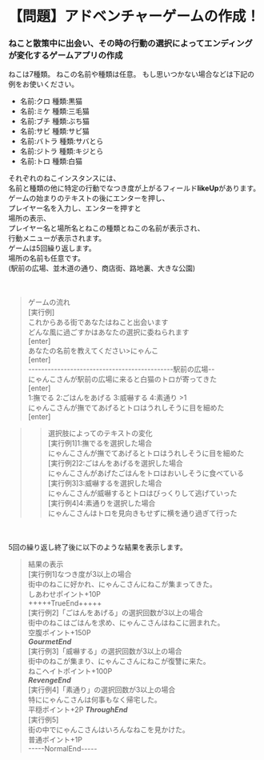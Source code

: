 # 【問題】アドベンチャーゲームの作成！
### ねこと散策中に出会い、その時の行動の選択によってエンディングが変化するゲームアプリの作成

ねこは7種類。
ねこの名前や種類は任意。
もし思いつかない場合などは下記の例をお使いください。

* 名前:クロ 種類:黒猫
* 名前:ミケ 種類:三毛猫
* 名前:ブチ 種類:ぶち猫
* 名前:サビ 種類:サビ猫
* 名前:バトラ 種類:サバとら
* 名前:ジトラ 種類:キジとら
* 名前:トロ 種類:白猫

 
それぞれのねこインスタンスには、   
名前と種類の他に特定の行動でなつき度が上がるフィールド**likeUp**があります。   
ゲームの始まりのテキストの後にエンターを押し、   
プレイヤー名を入力し、エンターを押すと   
場所の表示、  
プレイヤー名と場所名とねこの種類とねこの名前が表示され、  
行動メニューが表示されます。  
ゲームは5回繰り返します。  
場所の名前も任意です。  
(駅前の広場、並木道の通り、商店街、路地裏、大きな公園)  

　

>ゲームの流れ  
>[実行例]  
>これからある街であなたはねこと出会います  
>どんな風に過ごすかはあなたの選択に委ねられます  
>[enter]  
>あなたの名前を教えてください>にゃんこ  
>[enter]  
>---------------------------------------------駅前の広場--  
>にゃんこさんが駅前の広場に来ると白猫のトロが寄ってきた  
>[enter]  
>1:撫でる 2:ごはんをあげる 3:威嚇する 4:素通り >1  
>にゃんこさんが撫でてあげるとトロはうれしそうに目を細めた  
>[enter]  

>>選択肢によってのテキストの変化  
>>[実行例1]1:撫でるを選択した場合  
>>にゃんこさんが撫でてあげるとトロはうれしそうに目を細めた  
>>[実行例2]2:ごはんをあげるを選択した場合  
>>にゃんこさんがあげたごはんをトロはおいしそうに食べている  
>>[実行例3]3:威嚇するを選択した場合  
>>にゃんこさんが威嚇するとトロはびっくりして逃げていった  
>>[実行例4]4:素通りを選択した場合  
>>にゃんこさんはトロを見向きもせずに横を通り過ぎて行った  

　

5回の繰り返し終了後に以下のような結果を表示します。 
 
>結果の表示  
>[実行例1]なつき度が3以上の場合  
>街中のねこに好かれ、にゃんこさんにねこが集まってきた。  
>しあわせポイント+10P  
>                    +++++TrueEnd+++++  
>[実行例2]「ごはんをあげる」の選択回数が3以上の場合  
>街中のねこはごはんを求め、にゃんこさんはねこに囲まれた。  
>空腹ポイント+150P  
>                    *****GourmetEnd*****  
>[実行例3]「威嚇する」の選択回数が3以上の場合  
>街中のねこが集まり、にゃんこさんにねこが復讐に来た。  
>ねこヘイトポイント+100P  
>                    *****RevengeEnd*****  
>[実行例4]「素通り」の選択回数が3以上の場合  
>特ににゃんこさんは何事もなく帰宅した。  
>平穏ポイント+2P
>                    *****ThroughEnd*****  
>[実行例5]  
>街の中でにゃんこさんはいろんなねこを見かけた。  
>普通ポイント+1P  
                    -----NormalEnd-----  

